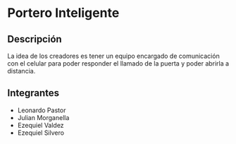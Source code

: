 # Portero Inteligente
## Descripción
La idea de los creadores es tener un equipo encargado de comunicación con el celular para poder responder el llamado de la puerta y poder abrirla a distancia.

## Integrantes
* Leonardo Pastor
* Julian Morganella
* Ezequiel Valdez
* Ezequiel Silvero
